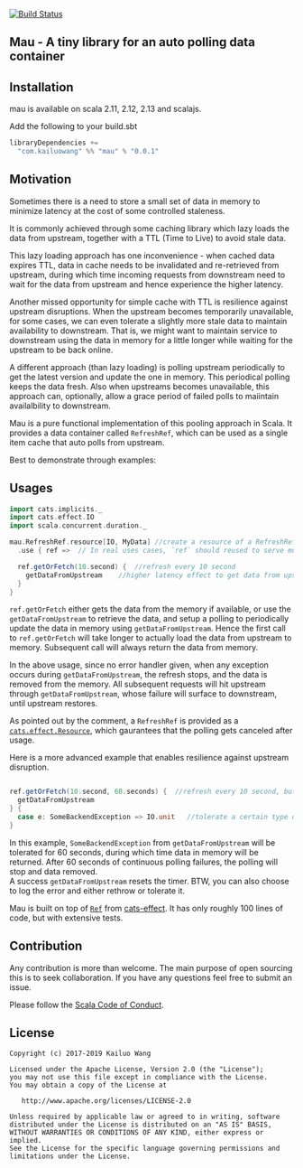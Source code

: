 [![Build Status](https://travis-ci.org/kailuowang/mau.svg?branch=master)](https://travis-ci.org/kailuowang/mau)

## Mau - A tiny library for an auto polling data container


## Installation

mau is available on scala 2.11, 2.12, 2.13 and scalajs.

Add the following to your build.sbt
```scala
libraryDependencies += 
  "com.kailuowang" %% "mau" % "0.0.1"
```

## Motivation

Sometimes there is a need to store a small set of data in memory to minimize latency at the cost of some controlled staleness. 
 
It is commonly achieved through some caching library which lazy loads the data from upstream, together with a TTL (Time to Live) 
to avoid stale data. 

This lazy loading approach has one inconvenience -  when cached data expires TTL, data in cache needs to be invalidated and re-retrieved
 from upstream, during which time incoming requests from downstream need to wait for the data from upstream and hence 
 experience the higher latency.  
 
Another missed opportunity for simple cache with TTL is resilience against upstream disruptions. 
When the upstream becomes temporarily unavailable, for some cases, we can even tolerate a slightly more stale data to maintain availability
to downstream. That is, we might want to maintain service to downstream using the data in memory for a little longer 
while waiting for the upstream to be back online.

A different approach (than lazy loading) is polling upstream periodically to get the latest version and update the one in memory. 
This periodical polling keeps the data fresh. Also when upstreams becomes unavailable, this approach can, optionally, allow a grace period of failed polls to maiintain availalbility to downstream. 

Mau is a pure functional implementation of this pooling approach in Scala. 
It provides a data container called `RefreshRef`, which can be used as a single item cache that auto polls from upstream.

Best to demonstrate through examples:

## Usages

```scala
import cats.implicits._
import cats.effect.IO
import scala.concurrent.duration._

mau.RefreshRef.resource[IO, MyData] //create a resource of a RefreshRef that cancels itself after use,  
  .use { ref =>  // In real uses cases, `ref` should reused to serve multiple requests concurrently

  ref.getOrFetch(10.second) {  //refresh every 10 second
    getDataFromUpstream    //higher latency effect to get data from upstream
  }
}
```
`ref.getOrFetch` either gets the data from the memory if available, or use the `getDataFromUpstream` to retrieve the data, and setup 
a polling to periodically update the data in memory using `getDataFromUpstream`. Hence the first call to `ref.getOrFetch` will take longer
to actually load the data from upstream to memory. Subsequent call will always return the data from memory. 

In the above usage, since no error handler given, when any exception occurs during `getDataFromUpstream`, the refresh stops, and the data is removed from the memory. 
All subsequent requests will hit upstream through `getDataFromUpstream`, whose failure will surface to downstream, until 
upstream restores.

As pointed out by the comment, a `RefreshRef` is provided as a [`cats.effect.Resource`](https://typelevel.org/cats-effect/datatypes/resource.html), which gaurantees that the polling gets canceled after usage.

Here is a more advanced example that enables resilience against upstream disruption. 
  
```scala

ref.getOrFetch(10.second, 60.seconds) {  //refresh every 10 second, but when refresh fails, allow 60 seconds of staleness
  getDataFromUpstream     
} {
  case e: SomeBackendException => IO.unit   //tolerate a certain type of errors from upstream
}

```
In this example, `SomeBackendException` from `getDataFromUpstream` will be tolerated for 60 seconds, during which time data in memory will be returned.
After 60 seconds of continuous polling failures, the polling will stop and data removed.  
A success `getDataFromUpstream`  resets the timer. BTW, you can also choose to log the error and either rethrow or tolerate it.  


Mau is built on top of [`Ref`](https://typelevel.org/cats-effect/concurrency/ref.html) from [cats-effect](https://typelevel.org/cats-effect).
It has only roughly 100 lines of code, but with extensive tests.

## Contribution

Any contribution is more than welcome. The main purpose of open sourcing this is to seek collaboration. 
If you have any questions feel free to submit an issue.

Please follow the [Scala Code of Conduct](https://www.scala-lang.org/conduct/). 


## License

```
Copyright (c) 2017-2019 Kailuo Wang

Licensed under the Apache License, Version 2.0 (the "License");
you may not use this file except in compliance with the License.
You may obtain a copy of the License at

   http://www.apache.org/licenses/LICENSE-2.0

Unless required by applicable law or agreed to in writing, software
distributed under the License is distributed on an "AS IS" BASIS,
WITHOUT WARRANTIES OR CONDITIONS OF ANY KIND, either express or implied.
See the License for the specific language governing permissions and
limitations under the License.
```


